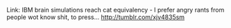 Link: IBM brain simulations reach cat equivalency - I prefer angry rants from people wot know shit, to press... http://tumblr.com/xjv4835sm